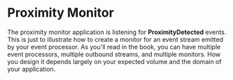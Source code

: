 # Proximity Monitor
The proximity monitor application is listening for **ProximityDetected** events. This is just to illustrate how to create a monitor for an event stream emitted by your event processor. As you'll read in the book, you can have multiple event processors, multiple outbound streams, and multiple monitors. How you design it depends largely on your expected volume and the domain of your application.


